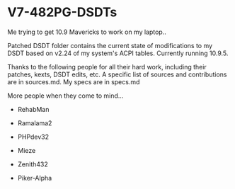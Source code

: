 V7-482PG-DSDTs
==============

Me trying to get 10.9 Mavericks to work on my laptop..

Patched DSDT folder contains the current state of modifications to my DSDT based on v2.24 of my system's ACPI tables. Currently running 10.9.5.

Thanks to the following people for all their hard work, including their patches, kexts, DSDT edits, etc. A specific list of sources and contributions are in sources.md. My specs are in specs.md

More people when they come to mind...


+ RehabMan

+ Ramalama2

+ PHPdev32

+ Mieze

+ Zenith432

+ Piker-Alpha